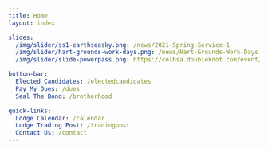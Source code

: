 ```yaml
---
title: Home
layout: index

slides:
  /img/slider/ss1-earthseasky.png: /news/2021-Spring-Service-1
  /img/slider/hart-grounds-work-days.png: /news/Hart-Grounds-Work-Days
  /img/slider/slide-powerpass.png: https://colbsa.doubleknot.com/event/2021-turtle-pass/2589408

button-bar:
  Elected Candidates: /electedcandidates
  Pay My Dues: /dues
  Seal The Bond: /brotherhood

quick-links:
  Lodge Calendar: /calendar
  Lodge Trading Post: /tradingpost
  Contact Us: /contact
---
```

